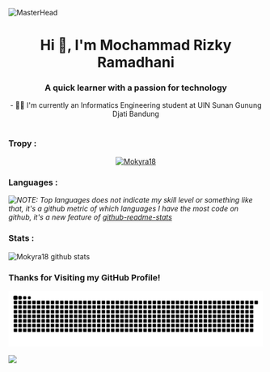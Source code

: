 ![MasterHead](https://camo.githubusercontent.com/5dc6ee33381917e41fc9c4951799268998f11a9b864399bf79a0842e4f9b194d/68747470733a2f2f692e696d6775722e636f6d2f315a76566b44632e676966)

<h1 align="center">Hi 👋, I'm Mochammad Rizky Ramadhani</h1>

<div align="center">
  <h3 align="center">A quick learner with a passion for technology</h3>
  - 👨‍🎓 I'm currently an Informatics Engineering student at UIN Sunan Gunung Djati Bandung 
</div><br>

### Tropy :
<p align="center"> <a href="https://github.com/ryo-ma/github-profile-trophy"><img src="https://github-profile-trophy.vercel.app/?username=Mokyra18" alt="Mokyra18" /></a> </p>

### Languages :
<img align="left" src="https://github-readme-stats.vercel.app/api/top-langs/?username=Mokyra18&layout=compact&theme=default"/>

*NOTE: Top languages does not indicate my skill level or something like that, it's a github metric of which languages I have the most code on github, it's a new feature of [github-readme-stats](https://github.com/anuraghazra/github-readme-stats)* 

### Stats :
<img align="center" src="https://github-readme-stats.vercel.app/api?username=Mokyra18&show_icons=true&include_all_commits=true&theme=default" alt="Mokyra18 github stats"/>


### Thanks for Visiting my GitHub Profile!
<p align="center">
<img src="https://github.com/Mokyra18/Mokyra18/blob/main/github-contribution-grid-snake.svg">
</p>



[![](https://visitcount.itsvg.in/api?id=Mokyra18&label=Profile%20Views&pretty=false)](https://visitcount.itsvg.in)
